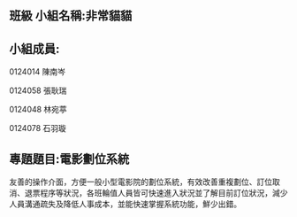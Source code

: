 ## 班級 小組名稱:非常貓貓 

## 小組成員:

0124014 陳南岑

0124058 張耿瑞

0124048 林宛葶

0124078 石羽璇

## 專題題目:電影劃位系統

友善的操作介面，方便一般小型電影院的劃位系統，有效改善重複劃位、訂位取消、退票程序等狀況，各班輪值人員皆可快速進入狀況並了解目前訂位狀況，減少人員溝通疏失及降低人事成本，並能快速掌握系統功能，鮮少出錯。
